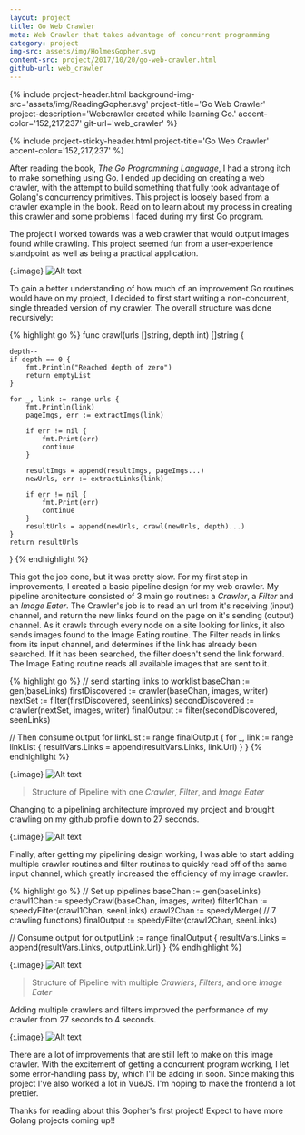 ```yaml
---
layout: project
title: Go Web Crawler
meta: Web Crawler that takes advantage of concurrent programming
category: project
img-src: assets/img/HolmesGopher.svg
content-src: project/2017/10/20/go-web-crawler.html
github-url: web_crawler
---
```


{% include project-header.html
  background-img-src='assets/img/ReadingGopher.svg'
  project-title='Go Web Crawler'
  project-description='Webcrawler created while learning Go.'
  accent-color='152,217,237'
	git-url='web_crawler'
%}

{% include project-sticky-header.html
  project-title='Go Web Crawler'
  accent-color='152,217,237'
%}

After reading the book, _The Go Programming Language_, I had a strong itch to make something using Go.
I ended up deciding on creating a web crawler, with the attempt to build something
that fully took advantage of Golang's concurrency primitives. This project is loosely
based from a crawler example in the book. Read on to learn about my process in
creating this crawler and some problems I faced during my first Go program.

The project I worked towards was a web crawler that would output images found
while crawling. This project seemed fun from a user-experience standpoint as well
as being a practical application.

{:.image}
![Alt text](assets/img/HolmesGopher.svg "My Title")

To gain a better understanding of how much of an improvement Go routines would have
on my project, I decided to first start writing a non-concurrent, single threaded
version of my crawler. The overall structure was done recursively:

{% highlight go %}
func crawl(urls []string, depth int) []string {

	depth--
	if depth == 0 {
		fmt.Println("Reached depth of zero")
		return emptyList
	}

	for _, link := range urls {
		fmt.Println(link)
		pageImgs, err := extractImgs(link)

		if err != nil {
			fmt.Print(err)
			continue
		}

		resultImgs = append(resultImgs, pageImgs...)
		newUrls, err := extractLinks(link)

		if err != nil {
			fmt.Print(err)
			continue
		}
		resultUrls = append(newUrls, crawl(newUrls, depth)...)
	}
	return resultUrls
}
{% endhighlight %}

This got the job done, but it was pretty slow. For my first step in improvements, I created
a basic pipeline design for my web crawler. My pipeline architecture consisted of
3 main go routines: a _Crawler_, a _Filter_ and an _Image Eater_. The Crawler's job
is to read an url from it's receiving (input) channel, and return the new links found
on the page on it's sending (output) channel. As it crawls through every node on a site
looking for links, it also sends images found to the Image Eating routine. The Filter
reads in links from its input channel, and determines if the link has already been searched.
If it has been searched, the filter doesn't send the link forward. The Image Eating routine
reads all available images that are sent to it.

{% highlight go %}
// send starting links to worklist
baseChan := gen(baseLinks)
firstDiscovered := crawler(baseChan, images, writer)
nextSet := filter(firstDiscovered, seenLinks)
secondDiscovered := crawler(nextSet, images, writer)
finalOutput := filter(secondDiscovered, seenLinks)

// Then consume output
for linkList := range finalOutput {
	for _, link := range linkList {
		resultVars.Links = append(resultVars.Links, link.Url)
	}
}
{% endhighlight %}

{:.image}
![Alt text](assets/img/AsyncOneWorker.svg "My Title")
> Structure of Pipeline with one _Crawler_, _Filter_, and _Image Eater_

Changing to a pipelining architecture improved my project and brought crawling on
my github profile down to 27 seconds.

{:.image}
![Alt text](assets/img/Async-OneCrawler.png "My Title")

Finally, after getting my pipelining design working, I was able to start adding
multiple crawler routines and filter routines to quickly read off of the same input
channel, which greatly increased the efficiency of my image crawler.

{% highlight go %}
// Set up pipelines
baseChan := gen(baseLinks)
crawl1Chan := speedyCrawl(baseChan, images, writer)
filter1Chan := speedyFilter(crawl1Chan, seenLinks)
crawl2Chan := speedyMerge( // 7 crawling functions)
finalOutput := speedyFilter(crawl2Chan, seenLinks)

// Consume output
for outputLink := range finalOutput {
	resultVars.Links = append(resultVars.Links, outputLink.Url)
}
{% endhighlight %}

{:.image}
![Alt text](assets/img/AsynchMultWorkers.svg "My Title")
> Structure of Pipeline with multiple _Crawlers_, _Filters_, and one _Image Eater_

Adding multiple crawlers and filters improved the performance of my crawler from
27 seconds to 4 seconds.

{:.image}
![Alt text](assets/img/Async-MultCrawlers.png "My Title")

There are a lot of improvements that are still left to make on this image crawler.
With the excitement of getting a concurrent program working, I let some error-handling
pass by, which I'll be adding in soon. Since making this project I've also worked a lot in
VueJS. I'm hoping to make the frontend a lot prettier.

Thanks for reading about this Gopher's first project! Expect to have more
Golang projects coming up!!
